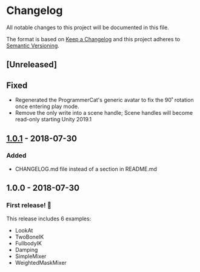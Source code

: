 # Changelog
All notable changes to this project will be documented in this file.

The format is based on [Keep a Changelog](http://keepachangelog.com/en/1.0.0/)
and this project adheres to [Semantic Versioning](http://semver.org/spec/v2.0.0.html).

## [Unreleased]

## Fixed

- Regenerated the ProgrammerCat's generic avatar to fix the 90˚ rotation once
  entering play mode.
- Remove the only write into a scene handle; Scene handles will become
  read-only starting Unity 2019.1

## [1.0.1] - 2018-07-30

### Added

- CHANGELOG.md file instead of a section in README.md

## 1.0.0 - 2018-07-30

### First release! 🎉

This release includes 6 examples:
* LookAt
* TwoBoneIK
* FullbodyIK
* Damping
* SimpleMixer
* WeightedMaskMixer

[1.0.1]: https://github.com/Unity-Technologies/animation-jobs-samples/compare/v1.0.0...v1.0.1
